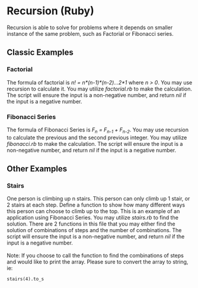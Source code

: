 # Recursion (Ruby)
Recursion is able to solve for problems where it depends on smaller instance of the same problem, such as Factorial or Fibonacci series.

## Classic Examples
### Factorial
The formula of factorial is <i>n! = n\*(n-1)\*(n-2)...2\*1</i> where <i>n > 0</i>. You may use recursion to calculate it. You may utilize <i>factorial.rb</i> to make the calculation. The script will ensure the input is a non-negative number, and return <i>nil</i> if the input is a negative number.

### Fibonacci Series
The formula of Fibonacci Series is <i>F<sub>n</sub> = F<sub>n-1</sub> + F<sub>n-2</sub></i>. You may use recursion to calculate the previous and the second previous integer. You may utilize <i>fibonacci.rb</i> to make the calculation. The script will ensure the input is a non-negative number, and return <i>nil</i> if the input is a negative number.

## Other Examples
### Stairs
One person is climbing up n stairs. This person can only climb up 1 stair, or 2 stairs at each step. Define a function to show how many different ways this person can choose to climb up to the top. This is an example of an application using Fibonacci Series. You may utilize <i>stairs.rb</i> to find the solution. There are 2 functions in this file that you may either find the solution of combinations of steps and the number of combinations. The script will ensure the input is a non-negative number, and return <i>nil</i> if the input is a negative number.
<br><br>
Note: If you choose to call the function to find the combinations of steps and would like to print the array. Please sure to convert the array to string, ie:

```
stairs(4).to_s
```